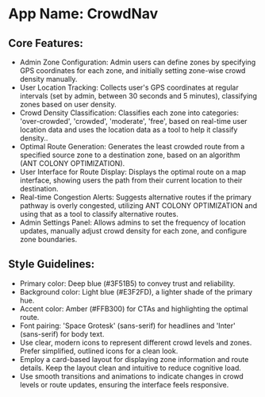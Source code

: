 # **App Name**: CrowdNav

## Core Features:

- Admin Zone Configuration: Admin users can define zones by specifying GPS coordinates for each zone, and initially setting zone-wise crowd density manually.
- User Location Tracking: Collects user's GPS coordinates at regular intervals (set by admin, between 30 seconds and 5 minutes), classifying zones based on user density.
- Crowd Density Classification: Classifies each zone into categories: 'over-crowded', 'crowded', 'moderate', 'free', based on real-time user location data and uses the location data as a tool to help it classify density..
- Optimal Route Generation: Generates the least crowded route from a specified source zone to a destination zone, based on an algorithm (ANT COLONY OPTIMIZATION).
- User Interface for Route Display: Displays the optimal route on a map interface, showing users the path from their current location to their destination.
- Real-time Congestion Alerts: Suggests alternative routes if the primary pathway is overly congested, utilizing ANT COLONY OPTIMIZATION and using that as a tool to classify alternative routes.
- Admin Settings Panel: Allows admins to set the frequency of location updates, manually adjust crowd density for each zone, and configure zone boundaries.

## Style Guidelines:

- Primary color: Deep blue (#3F51B5) to convey trust and reliability.
- Background color: Light blue (#E3F2FD), a lighter shade of the primary hue.
- Accent color: Amber (#FFB300) for CTAs and highlighting the optimal route.
- Font pairing: 'Space Grotesk' (sans-serif) for headlines and 'Inter' (sans-serif) for body text.
- Use clear, modern icons to represent different crowd levels and zones. Prefer simplified, outlined icons for a clean look.
- Employ a card-based layout for displaying zone information and route details. Keep the layout clean and intuitive to reduce cognitive load.
- Use smooth transitions and animations to indicate changes in crowd levels or route updates, ensuring the interface feels responsive.